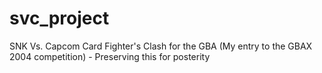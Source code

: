 # svc_project
SNK Vs. Capcom Card Fighter's Clash for the GBA (My entry to the GBAX 2004 competition) - Preserving this for posterity
